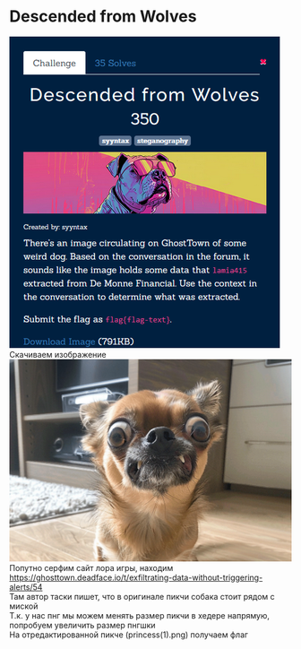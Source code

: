 # Descended from Wolves
![img.png](task%2Fimg.png) \
Скачиваем изображение \
![princess.png](task%2Fprincess.png) \
Попутно серфим сайт лора игры, находим https://ghosttown.deadface.io/t/exfiltrating-data-without-triggering-alerts/54 \
Там автор таски пишет, что в оригинале пикчи собака стоит рядом с миской \
Т.к. у нас пнг мы можем менять размер пикчи в хедере напрямую, попробуем увеличить размер пнгшки \
На отредактированной пикче (princess(1).png) получаем флаг